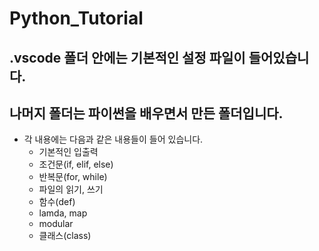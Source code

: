 # Python_Tutorial
## .vscode 폴더 안에는 기본적인 설정 파일이 들어있습니다.
## 나머지 폴더는 파이썬을 배우면서 만든 폴더입니다.
+ 각 내용에는 다음과 같은 내용들이 들어 있습니다.
  + 기본적인 입출력
  + 조건문(if, elif, else)
  + 반복문(for, while)
  + 파일의 읽기, 쓰기
  + 함수(def)
  + lamda, map
  + modular
  + 클래스(class)
